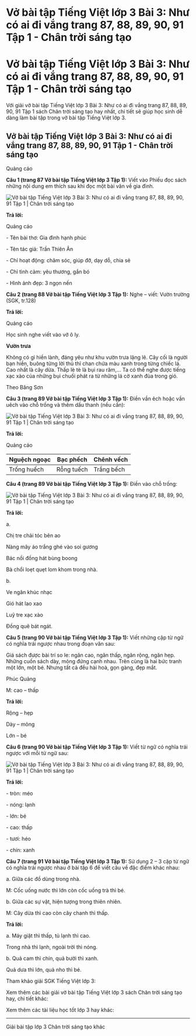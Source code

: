 # Vở bài tập Tiếng Việt lớp 3 Bài 3: Như có ai đi vắng trang 87, 88, 89, 90, 91 Tập 1 - Chân trời sáng tạo

# Vở bài tập Tiếng Việt lớp 3 Bài 3: Như có ai đi vắng trang 87, 88, 89, 90, 91 Tập 1 - Chân trời sáng tạo

Với giải vở bài tập Tiếng Việt lớp 3 Bài 3: Như có ai đi vắng trang 87, 88, 89, 90, 91 Tập 1 sách Chân trời sáng tạo hay nhất, chi tiết sẽ giúp học sinh dễ dàng làm bài tập trong vở bài tập Tiếng Việt lớp 3.

## Vở bài tập Tiếng Việt lớp 3 Bài 3: Như có ai đi vắng trang 87, 88, 89, 90, 91 Tập 1 - Chân trời sáng tạo

Quảng cáo

**Câu 1 (trang 87 Vở bài tập Tiếng Việt lớp 3 Tập 1):** Viết vào Phiếu đọc sách những nội dung em thích sau khi đọc một bài văn về gia đình.

![Vở bài tập Tiếng Việt lớp 3 Bài 3: Như có ai đi vắng trang 87, 88, 89, 90, 91 Tập 1 | Chân trời sáng tạo](https://vietjack.com/vbt-tieng-viet-3-ct/images/bai-3-nhu-co-ai-di-vang-sgk-tr-126-1.PNG)

**Trả lời:**

Quảng cáo

\- Tên bài thơ: Gia đình hạnh phúc

\- Tên tác giả: Trần Thiên Ân

\- Chỉ hoạt động: chăm sóc, giúp đỡ, dạy dỗ, chia sẻ

\- Chỉ tình cảm: yêu thương, gắn bó

\- Hình ảnh đẹp: 3 ngọn nến

**Câu 2 (trang 88 Vở bài tập Tiếng Việt lớp 3 Tập 1):** Nghe – viết: Vườn trường (SGK, tr.128)

**Trả lời:**

Quảng cáo

Học sinh nghe viết vào vở ô ly.

**Vườn trưa**

Không có gì hiền lành, đáng yêu như khu vườn trưa lặng lẽ. Cây cối là người bạn hiền, buông từng lời thủ thỉ chan chứa màu xanh trong từng chiếc lá. Cao nhất là cây dừa. Thấp lè tè là bụi rau răm,... Ta có thể nghe được tiếng xạc xào của những bụi chuối phát ra từ những lá cờ xanh đùa trong gió.

Theo Băng Sơn

**Câu 3 (trang 89 Vở bài tập Tiếng Việt lớp 3 Tập 1):** Điền vần êch hoặc vần uêch vào chỗ trống và thêm dấu thanh (nếu cần):

![Vở bài tập Tiếng Việt lớp 3 Bài 3: Như có ai đi vắng trang 87, 88, 89, 90, 91 Tập 1 | Chân trời sáng tạo](https://vietjack.com/vbt-tieng-viet-3-ct/images/bai-3-nhu-co-ai-di-vang-sgk-tr-126-2.PNG)

**Trả lời:**

Quảng cáo

Nguệch ngoạc |  Bạc phếch |  Chênh vếch  
---|---|---  
Trống huếch |  Rỗng tuếch |  Trắng bếch  
  
**Câu 4 (trang 89 Vở bài tập Tiếng Việt lớp 3 Tập 1):** Điền vào chỗ trống:

![Vở bài tập Tiếng Việt lớp 3 Bài 3: Như có ai đi vắng trang 87, 88, 89, 90, 91 Tập 1 | Chân trời sáng tạo](https://vietjack.com/vbt-tieng-viet-3-ct/images/bai-3-nhu-co-ai-di-vang-sgk-tr-126-3.PNG)

**Trả lời:**

a. 

Chị tre chải tóc bên ao

Nàng mây áo trắng ghé vào soi gương

Bác nồi đồng hát bùng boong

Bà chổi loẹt quẹt lom khom trong nhà.

b.

Ve ngân khúc nhạc

Gió hát lao xao

Luỹ tre xạc xào

Đồng quê bát ngát.

**Câu 5 (trang 90 Vở bài tập Tiếng Việt lớp 3 Tập 1):** Viết những cặp từ ngữ có nghĩa trái ngược nhau trong đoạn văn sau:

Giá sách được bài trí so le: ngăn cao, ngăn thấp, ngăn rộng, ngăn hẹp. Những cuốn sách dày, mỏng đứng cạnh nhau. Trên cùng là hai bức tranh một lớn, một bé. Nhưng tất cả đều hài hoà, gọn gàng, đẹp mắt.

Phúc Quảng

M: cao – thấp

**Trả lời:**

Rộng – hẹp

Dày – mỏng

Lớn – bé

**Câu 6 (trang 90 Vở bài tập Tiếng Việt lớp 3 Tập 1):** Viết từ ngữ có nghĩa trái ngược với mỗi từ ngữ sau:

![Vở bài tập Tiếng Việt lớp 3 Bài 3: Như có ai đi vắng trang 87, 88, 89, 90, 91 Tập 1 | Chân trời sáng tạo](https://vietjack.com/vbt-tieng-viet-3-ct/images/bai-3-nhu-co-ai-di-vang-sgk-tr-126-4.PNG)

**Trả lời:**

\- tròn: méo

\- nóng: lạnh

\- lớn: bé

\- cao: thấp

\- tươi: héo

\- chín: xanh

**Câu 7 (trang 91 Vở bài tập Tiếng Việt lớp 3 Tập 1):** Sử dụng 2 – 3 cặp từ ngữ có nghĩa trái ngược nhau ở bài tập 6 để viết câu về đặc điểm khác nhau:

a. Giữa các đồ dùng trong nhà.

M: Cốc uống nước thì lớn còn cốc uống trà thì bé.

b. Giữa các sự vật, hiện tượng trong thiên nhiên.

M: Cây dừa thì cao còn cây chanh thì thấp.

**Trả lời:**

a. Máy giặt thì thấp, tủ lạnh thì cao.

Trong nhà thì lạnh, ngoài trời thì nóng.

b. Quả cam thì chín, quả bưởi thì xanh. 

Quả dưa thì lớn, quả nho thì bé.

Tham khảo giải SGK Tiếng Việt lớp 3:

Xem thêm các bài giải vở bài tập Tiếng Việt lớp 3 sách Chân trời sáng tạo hay, chi tiết khác:

Xem thêm các tài liệu học tốt lớp 3 hay khác:

* * *

Giải bài tập lớp 3 Chân trời sáng tạo khác
